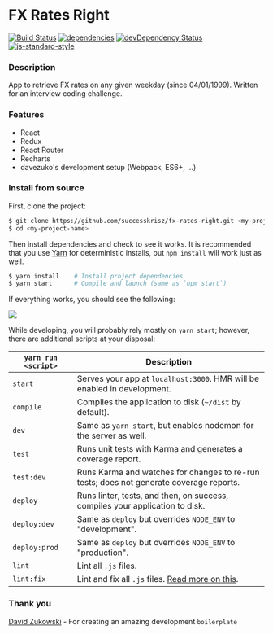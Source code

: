 # FX Rates Right

[![Build Status](https://travis-ci.org/successkrisz/fx-rates-right.svg?branch=master)](https://travis-ci.org/successkrisz/fx-rates-right?branch=master)
[![dependencies](https://david-dm.org/successkrisz/fx-rates-right.svg)](https://david-dm.org/successkrisz/fx-rates-right)
[![devDependency Status](https://david-dm.org/successkrisz/fx-rates-right/dev-status.svg)](https://david-dm.org/successkrisz/fx-rates-right#info=devDependencies)
[![js-standard-style](https://img.shields.io/badge/code%20style-standard-brightgreen.svg)](http://standardjs.com/)

### Description

App to retrieve FX rates on any given weekday (since 04/01/1999).
Written for an interview coding challenge.

### Features

 * React
 * Redux
 * React Router
 * Recharts
 * davezuko's development setup (Webpack, ES6+, ...)

### Install from source

First, clone the project:

```bash
$ git clone https://github.com/successkrisz/fx-rates-right.git <my-project-name>
$ cd <my-project-name>
```

Then install dependencies and check to see it works. It is recommended that you use [Yarn](https://yarnpkg.com/) for deterministic installs, but `npm install` will work just as well.

```bash
$ yarn install    # Install project dependencies
$ yarn start      # Compile and launch (same as `npm start`)
```
If everything works, you should see the following:

<img src="http://i.imgur.com/Kk2qTHC.png" />

While developing, you will probably rely mostly on `yarn start`; however, there are additional scripts at your disposal:

|`yarn run <script>`|Description|
|------------------|-----------|
|`start`|Serves your app at `localhost:3000`. HMR will be enabled in development.|
|`compile`|Compiles the application to disk (`~/dist` by default).|
|`dev`|Same as `yarn start`, but enables nodemon for the server as well.|
|`test`|Runs unit tests with Karma and generates a coverage report.|
|`test:dev`|Runs Karma and watches for changes to re-run tests; does not generate coverage reports.|
|`deploy`|Runs linter, tests, and then, on success, compiles your application to disk.|
|`deploy:dev`|Same as `deploy` but overrides `NODE_ENV` to "development".|
|`deploy:prod`|Same as `deploy` but overrides `NODE_ENV` to "production".|
|`lint`|Lint all `.js` files.|
|`lint:fix`|Lint and fix all `.js` files. [Read more on this](http://eslint.org/docs/user-guide/command-line-interface.html#fix).|

### Thank you

[David Zukowski](https://github.com/davezuko) - For creating an amazing development `boilerplate`
